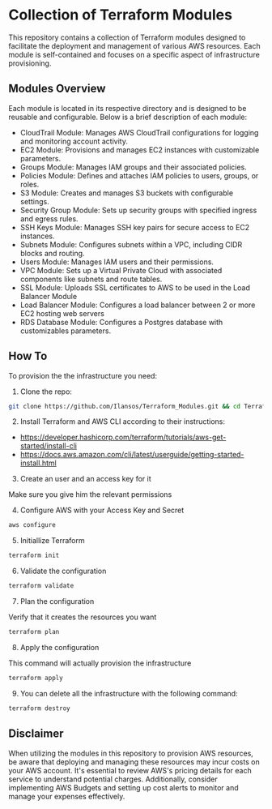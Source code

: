 # Collection of Terraform Modules

This repository contains a collection of Terraform modules designed to facilitate the deployment and management of various AWS resources. Each module is self-contained and focuses on a specific aspect of infrastructure provisioning.

## Modules Overview

Each module is located in its respective directory and is designed to be reusable and configurable. Below is a brief description of each module:

- CloudTrail Module: Manages AWS CloudTrail configurations for logging and monitoring account activity.
- EC2 Module: Provisions and manages EC2 instances with customizable parameters.
- Groups Module: Manages IAM groups and their associated policies.
- Policies Module: Defines and attaches IAM policies to users, groups, or roles.
- S3 Module: Creates and manages S3 buckets with configurable settings.
- Security Group Module: Sets up security groups with specified ingress and egress rules.
- SSH Keys Module: Manages SSH key pairs for secure access to EC2 instances.
- Subnets Module: Configures subnets within a VPC, including CIDR blocks and routing.
- Users Module: Manages IAM users and their permissions.
- VPC Module: Sets up a Virtual Private Cloud with associated components like subnets and route tables.
- SSL Module: Uploads SSL certificates to AWS to be used in the Load Balancer Module
- Load Balancer Module: Configures a load balancer between 2 or more EC2 hosting web servers
- RDS Database Module: Configures a Postgres database with customizables parameters.


## How To

To provision the the infrastructure you need:

1. Clone the repo:

```bash
git clone https://github.com/Ilansos/Terraform_Modules.git && cd Terraform_Modules
```

2. Install Terraform and AWS CLI according to their instructions:

- https://developer.hashicorp.com/terraform/tutorials/aws-get-started/install-cli
- https://docs.aws.amazon.com/cli/latest/userguide/getting-started-install.html

3. Create an user and an access key for it

Make sure you give him the relevant permissions

4. Configure AWS with your Access Key and Secret

```bash
aws configure
```

5. Initiallize Terraform

```bash
terraform init
```

6. Validate the configuration

```bash
terraform validate
```

7. Plan the configuration

Verify that it creates the resources you want

```bash
terraform plan
```

8. Apply the configuration

This command will actually provision the infrastructure

```bash
terraform apply
```

9. You can delete all the infrastructure with the following command:

```bash
terraform destroy
```

## Disclaimer

When utilizing the modules in this repository to provision AWS resources, be aware that deploying and managing these resources may incur costs on your AWS account. It's essential to review AWS's pricing details for each service to understand potential charges. Additionally, consider implementing AWS Budgets and setting up cost alerts to monitor and manage your expenses effectively.
